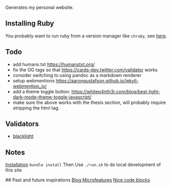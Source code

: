 Generates my personal website.

## Installing Ruby
You probably want to run ruby from a version manager like `chruby`, see [here](https://jekyllrb.com/docs/installation/macos/).

## Todo
  - add humans.txt https://humanstxt.org/
  - fix the OG tags so that https://cards-dev.twitter.com/validator works
  - consider switching to using pandoc as a markdown renderer
  - setup webmentions https://aarongustafson.github.io/jekyll-webmention_io/
  - add a theme toggle button: https://whitep4nth3r.com/blog/best-light-dark-mode-theme-toggle-javascript/
  - make sure the above works with the thesis section, will probably require stripping the html tag.

## Validators
  - [blacklight](https://themarkup.org/blacklight)

## Notes
[Installation](https://jekyllrb.com/docs/installation/macos/)
`bundle install`
Then
Use `./run.sh` to do local development of this site

## Past and future inspirations 
[Blog Microfeatures](https://danilafe.com/blog/blog_microfeatures/)
[Nice code blocks](https://staniks.github.io/articles/serious-engine-networking-analysis#overview)